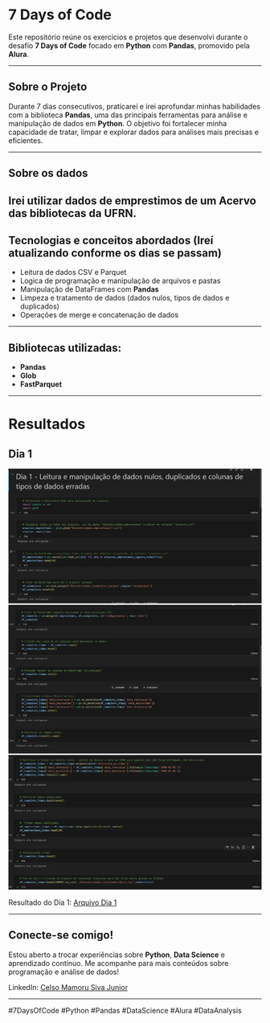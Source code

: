 # 7 Days of Code

Este repositório reúne os exercícios e projetos que desenvolvi durante o desafio **7 Days of Code** focado em **Python** com **Pandas**, promovido pela **Alura**.

---

## Sobre o Projeto
Durante 7 dias consecutivos, praticareí e irei aprofundar minhas habilidades com a biblioteca **Pandas**, uma das principais ferramentas para análise e manipulação de dados em **Python**. O objetivo foi fortalecer minha capacidade de tratar, limpar e explorar dados para análises mais precisas e eficientes.

---
## Sobre os dados
Irei utilizar dados de emprestimos de um Acervo das bibliotecas da UFRN.
---

## Tecnologias e conceitos abordados (Ireí atualizando conforme os dias se passam)
  - Leitura de dados CSV e Parquet
  - Logica de programação e manipulação de arquivos e pastas
  - Manipulação de DataFrames com **Pandas**
  - Limpeza e tratamento de dados (dados nulos, tipos de dados e duplicados)
  - Operações de merge e concatenação de dados

---

## Bibliotecas utilizadas:
  - **Pandas**
  - **Glob**
  - **FastParquet**

---

# Resultados

## Dia 1

![Leitura de dados](/img/dia-1/dia-1-1.png)
![Criação de df_completo_limpo](/img/dia-1/dia-1-2.png)
![Tratar valores nulos](/img/dia-1/dia-1-3.png)

Resultado do Dia 1: [Arquivo Dia 1](/Datasets/dados_resultados/dia-1.csv)


---

## Conecte-se comigo!
Estou aberto a trocar experiências sobre **Python**, **Data Science** e aprendizado contínuo. Me acompanhe para mais conteúdos sobre programação e análise de dados!

LinkedIn: [Celso Mamoru Siva Junior](https://www.linkedin.com/in/celso-mamoru-siva-junior-618ab116a)

---

#7DaysOfCode #Python #Pandas #DataScience #Alura #DataAnalysis